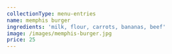 ```yaml
---
collectionType: menu-entries
name: memphis burger
ingredients: 'milk, flour, carrots, bananas, beef'
image: /images/memphis-burger.jpg
price: 25
---
```


